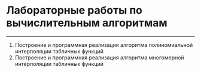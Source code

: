 # Лабораторные работы по вычислительным алгоритмам
---

1. Построение и программная реализация алгоритма полиномиальной интерполяции табличных функций
2. Построение и программная реализация алгоритма многомерной интерполяции табличных функций
